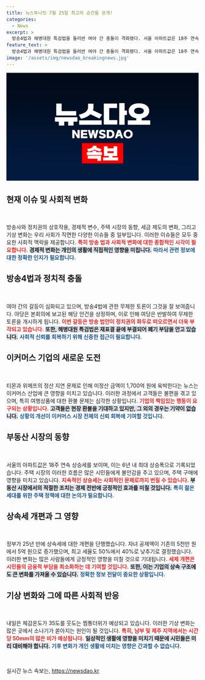 ```yaml
---
title: 뉴스투나잇 7월 25일 최고의 순간들 공개!
categories:
  - News
excerpt: >
  방송4법과 해병대원 특검법을 둘러싼 여야 간 충돌이 격화됐다. 서울 아파트값은 18주 연속 상승 중이며, 상속세 개정이 예고돼 뜨거운 관심을 모은다. 내일은 찜통더위와 함께 강한 비가 예상된다. 클릭해서 자세히 알아보세요!
feature_text: >
  방송4법과 해병대원 특검법을 둘러싼 여야 간 충돌이 격화됐다. 서울 아파트값은 18주 연속 상승 중이며, 상속세 개정이 예고돼 뜨거운 관심을 모은다. 내일은 찜통더위와 함께 강한 비가 예상된다. 클릭해서 자세히 알아보세요!
image: '/assets/img/newsdao_breakingnews.jpg'
---
```


<p><img src="/assets/img/newsdao_breakingnews.jpg" alt="flaretime 속보" /></p>

<h2 data-ke-size="size26">현재 이슈 및 사회적 변화</h2>

<p data-ke-size="size16">&nbsp;</p>

<p>방송사와 정치권의 상호작용, 경제적 변수, 주택 시장의 동향, 세금 제도의 변화, 그리고 기상 변화는 우리 사회가 직면한 다양한 이슈들 중 일부입니다. 이러한 이슈들은 모두 중요한 사회적 맥락을 제공합니다. <b><span style="color: #ee2323;">특히 방송 법과 사회적 변화에 대한 종합적인 시각이 필요합니다.</span></b> <b><span style="background-color: #21538527;">경제적 변화는 개인의 생활에 직접적인 영향을 미칩니다.</span></b> <b><span style="color: #1a5490;">따라서 관련 정보에 대한 정확한 인지가 필요합니다.</span></b></p>

<h2 data-ke-size="size26">방송4법과 정치적 충돌</h2>

<p data-ke-size="size16">&nbsp;</p>

<p>여야 간의 갈등이 심화되고 있으며, 방송4법에 관한 무제한 토론이 그것을 잘 보여줍니다. 야당은 본회의에 보고된 해당 안건을 상정하며, 이로 인해 여당은 반발하여 무제한 토론을 개시하게 됩니다. <b><span style="color: #ee2323;">이번 갈등은 방송 법안이 정치권의 화두로 떠오르면서 더욱 부각되고 있습니다.</span></b> <b><span style="background-color: #21538527;">또한, 해병대원 특검법은 재표결 끝에 부결되어 폐기 부담을 안고 있습니다.</span></b> <b><span style="color: #1a5490;">사회적 신뢰를 회복하기 위해 신중한 접근이 필요합니다.</span></b></p>

<h2 data-ke-size="size26">이커머스 기업의 새로운 도전</h2>

<p data-ke-size="size16">&nbsp;</p>

<p>티몬과 위메프의 정산 지연 문제로 인해 미정산 금액이 1,700억 원에 육박한다는 뉴스는 이커머스 산업에 큰 영향을 미치고 있습니다. 이러한 과정에서 고객들은 불편을 겪고 있으며, 특히 여행상품에 대한 환불 문제는 심각한 상황입니다. <b><span style="color: #ee2323;">기업의 책임있는 행동이 요구되는 상황입니다.</span></b> <b><span style="background-color: #21538527;">고객들은 현장 환불을 기대하고 있지만, 그 외의 경우는 기약이 없습니다.</span></b> <b><span style="color: #1a5490;">상황의 개선이 이커머스 시장 전체의 신뢰 회복에 기여할 것입니다.</span></b></p>

<h2 data-ke-size="size26">부동산 시장의 동향</h2>

<p data-ke-size="size16">&nbsp;</p>

<p>서울의 아파트값은 18주 연속 상승세를 보이며, 이는 6년 내 최대 상승폭으로 기록되었습니다. 주택 시장의 이러한 흐름은 많은 시민들에게 불안감을 주고 있으며, 주택 구매에 영향을 미치고 있습니다. <b><span style="color: #ee2323;">지속적인 상승세는 사회적인 문제로까지 번질 수 있습니다.</span></b> <b><span style="background-color: #21538527;">부동산 시장에서의 적절한 조치는 경제 전반에 긍정적인 효과를 미칠 것입니다.</span></b> <b><span style="color: #1a5490;">특히 젊은 세대를 위한 주택 정책에 대한 논의가 필요합니다.</span></b></p>

<h2 data-ke-size="size26">상속세 개편과 그 영향</h2>

<p data-ke-size="size16">&nbsp;</p>

<p>정부가 25년 만에 상속세에 대한 개편을 단행했습니다. 자녀 공제액이 기존의 5천만 원에서 5억 원으로 증가했으며, 최고 세율도 50%에서 40%로 낮추기로 결정했습니다. 이러한 변화는 많은 사람들에게 긍정적인 영향을 미칠 것으로 기대됩니다. <b><span style="color: #ee2323;">세제 개편은 시민들의 금융적 부담을 최소화하는 데 기여할 것입니다.</span></b> <b><span style="background-color: #21538527;">또한, 이는 기업의 상속 구조에도 큰 변화를 가져올 수 있습니다.</span></b> <b><span style="color: #1a5490;">정확한 정보 전달이 중요한 상황입니다.</span></b></p>

<h2 data-ke-size="size26">기상 변화와 그에 따른 사회적 반응</h2>

<p data-ke-size="size16">&nbsp;</p>

<p>내일은 체감온도가 35도를 웃도는 찜통더위가 예상되고 있습니다. 이러한 기상 변화는 많은 곳에서 소나기가 쏟아지는 원인이 될 것입니다. <b><span style="color: #ee2323;">특히, 남부 및 제주 지역에서는 시간당 50mm의 많은 비가 예상됩니다.</span></b> <b><span style="background-color: #21538527;">일상적인 생활에 영향을 미치기 때문에 시민들은 미리 대비해야 합니다.</span></b> <b><span style="color: #1a5490;">기후 변화가 개인 생활에 미치는 영향은 간과할 수 없습니다.</span></b></p>

<p data-ke-size="size16">&nbsp;</p>
실시간 뉴스 속보는, <a href="https://newsdao.kr" rel="dofollow">https://newsdao.kr</a>


